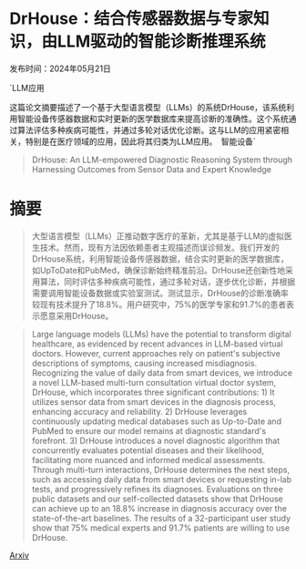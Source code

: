 # DrHouse：结合传感器数据与专家知识，由LLM驱动的智能诊断推理系统

发布时间：2024年05月21日

`LLM应用

这篇论文摘要描述了一个基于大型语言模型（LLMs）的系统DrHouse，该系统利用智能设备传感器数据和实时更新的医学数据库来提高诊断的准确性。这个系统通过算法评估多种疾病可能性，并通过多轮对话优化诊断。这与LLM的应用紧密相关，特别是在医疗领域的应用，因此将其归类为LLM应用。` `智能设备`

> DrHouse: An LLM-empowered Diagnostic Reasoning System through Harnessing Outcomes from Sensor Data and Expert Knowledge

# 摘要

> 大型语言模型（LLMs）正推动数字医疗的革新，尤其是基于LLM的虚拟医生技术。然而，现有方法因依赖患者主观描述而误诊频发。我们开发的DrHouse系统，利用智能设备传感器数据，结合实时更新的医学数据库，如UpToDate和PubMed，确保诊断始终精准前沿。DrHouse还创新性地采用算法，同时评估多种疾病可能性，通过多轮对话，逐步优化诊断，并根据需要调用智能设备数据或实验室测试。测试显示，DrHouse的诊断准确率较现有技术提升了18.8%。用户研究中，75%的医学专家和91.7%的患者表示愿意采用DrHouse。

> Large language models (LLMs) have the potential to transform digital healthcare, as evidenced by recent advances in LLM-based virtual doctors. However, current approaches rely on patient's subjective descriptions of symptoms, causing increased misdiagnosis. Recognizing the value of daily data from smart devices, we introduce a novel LLM-based multi-turn consultation virtual doctor system, DrHouse, which incorporates three significant contributions: 1) It utilizes sensor data from smart devices in the diagnosis process, enhancing accuracy and reliability. 2) DrHouse leverages continuously updating medical databases such as Up-to-Date and PubMed to ensure our model remains at diagnostic standard's forefront. 3) DrHouse introduces a novel diagnostic algorithm that concurrently evaluates potential diseases and their likelihood, facilitating more nuanced and informed medical assessments. Through multi-turn interactions, DrHouse determines the next steps, such as accessing daily data from smart devices or requesting in-lab tests, and progressively refines its diagnoses. Evaluations on three public datasets and our self-collected datasets show that DrHouse can achieve up to an 18.8% increase in diagnosis accuracy over the state-of-the-art baselines. The results of a 32-participant user study show that 75% medical experts and 91.7% patients are willing to use DrHouse.

[Arxiv](https://arxiv.org/abs/2405.12541)